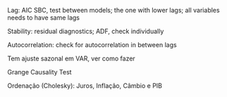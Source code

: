 Lag: AIC SBC, test between models; the one with lower lags; all variables needs to have same lags 

Stability: residual diagnostics; ADF, check individually

Autocorrelation: check for autocorrelation in between lags

Tem ajuste sazonal em VAR, ver como fazer 

Grange Causality Test

Ordenação (Cholesky): Juros, Inflação, Câmbio e PIB
